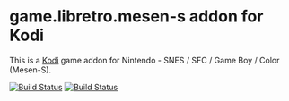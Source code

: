 # game.libretro.mesen-s addon for Kodi

This is a [Kodi](http://kodi.tv) game addon for Nintendo - SNES / SFC / Game Boy / Color (Mesen-S).

[![Build Status](https://travis-ci.org/kodi-game/game.libretro.mesen-s.svg?branch=master)](https://travis-ci.org/kodi-game/game.libretro.mesen-s)
[![Build Status](https://ci.appveyor.com/api/projects/status/github/kodi-game/game.libretro.mesen-s?svg=true)](https://ci.appveyor.com/project/kodi-game/game-libretro-mesen-s)

